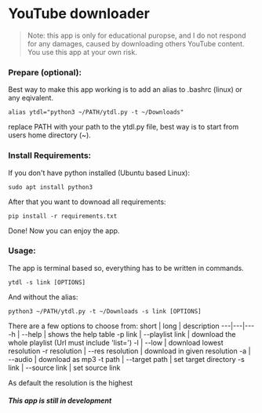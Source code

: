 # YouTube downloader
> Note: this app is only for educational puropse, and I do not respond for any damages, caused by downloading others YouTube content. You use this app at your own risk.

### Prepare (optional):
Best way to make this app working is to add an alias to .bashrc (linux) or any eqivalent.
```shell
alias ytdl="python3 ~/PATH/ytdl.py -t ~/Downloads"
```
replace PATH with your path to the ytdl.py file, best way is to start from users home directory (~).

### Install Requirements:
If you don't have python installed (Ubuntu based Linux):
```shell
sudo apt install python3
```

After that you want to downoad all requirements:
```shell
pip install -r requirements.txt
```

Done! Now you can enjoy the app.

### Usage:
The app is terminal based so, everything has to be written in commands.
```
ytdl -s link [OPTIONS]
```

And without the alias:
```
python3 ~/PATH/ytdl.py -t ~/Downloads -s link [OPTIONS]
```

There are a few options to choose from:
short | long | description
---|---|---
-h | --help | shows the help table
-p link | --playlist link | download the whole playlist (Url must include 'list=')
-l | --low | download lowest resolution
-r resolution | --res resolution | download in given resolution
-a | --audio | download as mp3
-t path | --target path | set target directory
-s link | --source link | set source link

As default the resolution is the highest


##### This app is still in development
